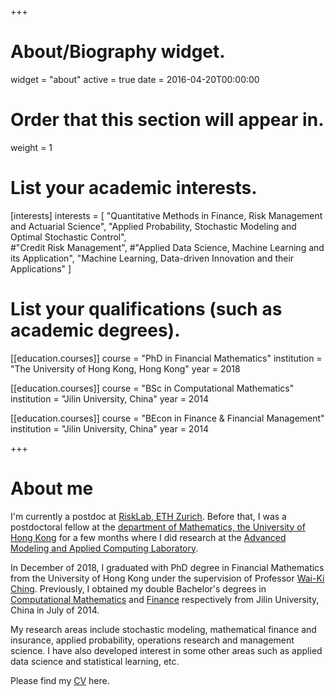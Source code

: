 +++
# About/Biography widget.
widget = "about"
active = true
date = 2016-04-20T00:00:00

# Order that this section will appear in.
weight = 1

# List your academic interests.
[interests]
  interests = [
   "Quantitative Methods in Finance, Risk Management and Actuarial Science",
    "Applied Probability, Stochastic Modeling and Optimal Stochastic Control",   
    #"Credit Risk Management",
    #"Applied Data Science, Machine Learning and its Application",
    "Machine Learning, Data-driven Innovation and their Applications"
  ]

# List your qualifications (such as academic degrees).
[[education.courses]]
  course = "PhD in Financial Mathematics"
  institution = "The University of Hong Kong, Hong Kong"
  year = 2018

[[education.courses]]
  course = "BSc in Computational Mathematics"
  institution = "Jilin University, China"
  year = 2014

[[education.courses]]
  course = "BEcon in Finance & Financial Management"
  institution = "Jilin University, China"
  year = 2014
 
+++

# About me

I'm currently a postdoc at [RiskLab, ETH Zurich](https://risklab.ch). Before that, I was a postdoctoral fellow at the [department of Mathematics, the University of Hong Kong](http://www.math.hku.hk) for a few months where I did research at the [Advanced Modeling and Applied Computing Laboratory](http://hkumath.hku.hk/~wkc/amacl.htm).  

In December of 2018, I graduated with PhD degree in Financial Mathematics from the University of Hong Kong under the supervision of Professor [Wai-Ki Ching](http://hkumath.hku.hk/~wkc/). Previously, I obtained my double Bachelor's degrees in [Computational Mathematics](http://math.jlu.edu.cn/index.htm) and [Finance](http://jjxy.jlu.edu.cn/english/Faculty/Dept_of_Finance.htm) respectively from Jilin University, China in July of 2014. 

My research areas include stochastic modeling, mathematical finance and insurance, applied probability, operations research and management science. I have also developed interest in some other areas such as applied data science and statistical learning, etc. 

Please find my [CV](files/cv.pdf) here.
